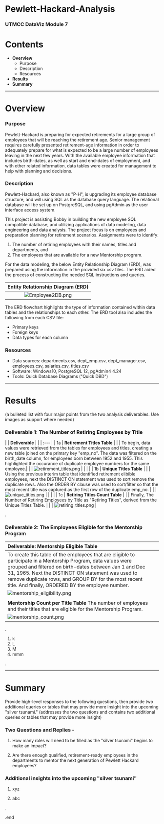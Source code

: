 # Pewlett-Hackard-Analysis
### UTMCC DataViz Module 7

# Contents

- **Overview**
    - Purpose
    - Description
    - Resources
- **Results**
- **Summary**

---

# Overview

### Purpose

Pewlett-Hackard is preparing for expected retirements for a large group of employees that will be reaching the retirement age. Senior management requires carefully presented retirement-age information in order to adequately prepare for what is expected to be a large number of employees leaving in the next few years. 
With the available employee information that includes birth-dates, as well as start and end-dates of employment, and with other related information, data tables were created for management to help with planning and decisions.

### Description

Pewlett-Hackard, also known as "P-H", is upgrading its employee database structure, and will using SQL as the database query language. The relational database will be set up on PostgreSQL, and using pgAdmin as the user interface access system. 

This project is assisting Bobby in building the new employee SQL compatible database, and utilizing applications of data modeling, data engineering and data analysis. The project focus is on employees and preparation planning for retirement scenarios. 
Assignments were to identify: 
1) The number of retiring employees with their names, titles and departments, and 
2) The employees that are available for a new Mentorship program. 

For the data modeling, the below Entity Relationship Diagram (ERD), was prepared using the information in the provided six csv files. The ERD aided the process of constructing the needed SQL instructions and queries. 
 
   | **Entity Relationship Diagram (ERD)** |
   |     :---:      |
   | ![Employee2DB.png](https://github.com/larrydodson/Pewlett-Hackard-Analysis/blob/master/Employee2DB.png) |


The ERD flowchart highlights the type of information contained within data tables and the relationships to each other. The ERD tool also includes the following from each CSV file:
  - Primary keys
  - Foreign keys
  - Data types for each column



### Resources

- Data sources: departments.csv, dept_emp.csv, dept_manager.csv, employees.csv, salaries.csv, titles.csv
- Software: Windows10, PostgreSQL 12, pgAdmin4 4.24
- Tools: Quick Database Diagrams ("Quick DBD")


---

# Results
  (a bulleted list with four major points from the two analysis deliverables. Use images as support where needed) 

### Deliverable 1: The Number of Retiring Employees by Title


|  | **Deliverable** |
|  | :---         |
| 1a | **Retirement Titles Table**  |
|  | To begin, data values were retrieved from the tables for employees and titles, creating a new table joined on the primary key "emp_no". The data was filtered on the birth_date column, for employees born between 1952 and 1955. This highlighted the occurance of duplicate employee numbers for the same employee.|
|  | ![retirement_titles.png](https://github.com/larrydodson/Pewlett-Hackard-Analysis/blob/master/retirement_titles.png) |
|  |  |
| 1b | **Unique Titles Table** |
|  | Using the previous interim table that identified retirement elibible employees, next the DISTINCT ON statement was used to sort remove the duplicate rows. Also the ORDER BY clause was used to sort/filter so that the most recent title was captured as the first row of the duplicate emp_no. |
|  | ![unique_titles.png](https://github.com/larrydodson/Pewlett-Hackard-Analysis/blob/master/unique_titles.png) |
|  |  |
| 1c | **Retiring Titles Count Table** |
|  | Finally, The Number of Retiring Employees by Title as "Retiring Titles", derived from the Unique Titles Table. |
|  | ![retiring_titles.png](https://github.com/larrydodson/Pewlett-Hackard-Analysis/blob/master/retiring_titles.png) |



.

### Deliverable 2: The Employees Eligible for the Mentorship Program


| **Deliverable: Mentorship Eligible Table** | |
| :---         |     :---:      |
| To create this table of the employees that are eligible to participate in a Mentorship Program, data values were grouped and filtered on birth-dates between Jan 1 and Dec 31, 1965. Next the DISTINCT ON statement was used to remove duplicate rows, and GROUP BY for the most recent title. And finally, ORDERED BY the employee number. |  |
| ![mentorship_eligibility.png](https://github.com/larrydodson/Pewlett-Hackard-Analysis/blob/master/mentorship_eligibility.png) |  |
|  |  |
| **Mentorship Count per Title Table**  The number of employees and their titles that are eligible for the Mentorship Program. |  |
| ![mentorship_count.png](https://github.com/larrydodson/Pewlett-Hackard-Analysis/blob/master/mentorship_count.png) |  |



.

  1. k
  2. L
  3. M
  4. mmm 
  
  


.

---

# Summary

Provide high-level responses to the following questions, then provide two additional queries or tables that may provide more insight into the upcoming "silver tsunami."
(addresses the two questions and contains two additional queries or tables that may provide more insight) 

### Two Questions and Replies - 
  1. How many roles will need to be filled as the "silver tsunami" begins to make an impact?
  
  
  
  2. Are there enough qualified, retirement-ready employees in the departments to mentor the next generation of Pewlett Hackard employees?




### Additional insights into the upcoming "silver tsunami"
  1. xyz 
  
  2. abc 
  
  
.

.end 
